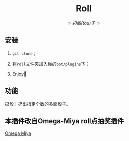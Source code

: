 <div align="center">

# Roll

<!-- prettier-ignore-start -->
<!-- markdownlint-disable-next-line MD036 -->
_✨ 扔骰(tóu)子 ✨_
<!-- prettier-ignore-end -->

</div>
</p>

## 安装

1. `git clone`；

2. 将`roll`文件夹加入你的`bot/plugins`下；

3. Enjoy:tada:

## 功能

掷骰！扔出指定个数的多面骰子。

## 本插件改自Omega-Miya roll点抽奖插件

[Omega Miya](https://github.com/Ailitonia/omega-miya)